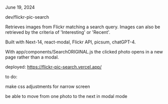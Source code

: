 June 19, 2024

dev/flickr-pic-search

Retrieves images from Flickr matching a search query.
Images can also be retrieved by the criteria of 'Interesting'
or 'Recent'.

Built with Next-14, react-modal, Flickr API, picsum, chatGPT-4.

With app/components/SearchORIGINAL.js the clicked photo opens
in a new page rather than a modal.

deployed:
    https://flickr-pic-search.vercel.app/


to do:

make css adjustments for narrow screen

be able to move from one photo to the next in modal mode

    



